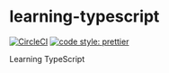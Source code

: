 # learning-typescript

<a href="https://circleci.com/gh/luotaoyeah/learning-typescript/tree/master"><img alt="CircleCI" src="https://img.shields.io/circleci/build/github/luotaoyeah/learning-typescript/master.svg"></a>
<a href="https://prettier.io/"><img alt="code style: prettier" src="https://img.shields.io/badge/code_style-prettier-ff69b4.svg"></a>

Learning TypeScript

